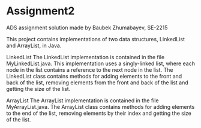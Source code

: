 # Assignment2
ADS assignment solution made by Baubek Zhumabayev, SE-2215

This project contains implementations of two data structures, LinkedList and ArrayList, in Java.

LinkedList
The LinkedList implementation is contained in the file MyLinkedList.java. This implementation uses a singly-linked list, where each node in the list contains a reference to the next node in the list. The LinkedList class contains methods for adding elements to the front and back of the list, removing elements from the front and back of the list and getting the size of the list.

ArrayList
The ArrayList implementation is contained in the file MyArrayList.java. The ArrayList class contains methods for adding elements to the end of the list, removing elements by their index and getting the size of the list.



